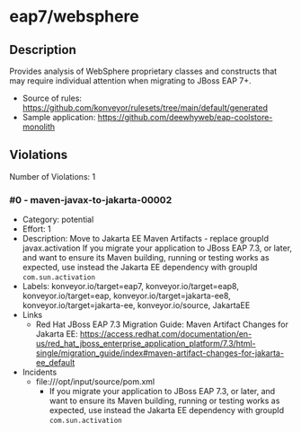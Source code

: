 # eap7/websphere
## Description
Provides analysis of WebSphere proprietary classes and constructs that may require individual attention when migrating to JBoss EAP 7+.
* Source of rules: https://github.com/konveyor/rulesets/tree/main/default/generated
* Sample application: https://github.com/deewhyweb/eap-coolstore-monolith
## Violations
Number of Violations: 1
### #0 - maven-javax-to-jakarta-00002
* Category: potential
* Effort: 1
* Description: Move to Jakarta EE Maven Artifacts - replace groupId javax.activation
If you migrate your application to JBoss EAP 7.3, or later, and want to ensure its Maven building, running or testing works as expected, use instead the Jakarta EE dependency with groupId `com.sun.activation`
* Labels: konveyor.io/target=eap7, konveyor.io/target=eap8, konveyor.io/target=eap, konveyor.io/target=jakarta-ee8, konveyor.io/target=jakarta-ee, konveyor.io/source, JakartaEE
* Links
  * Red Hat JBoss EAP 7.3 Migration Guide: Maven Artifact Changes for Jakarta EE: https://access.redhat.com/documentation/en-us/red_hat_jboss_enterprise_application_platform/7.3/html-single/migration_guide/index#maven-artifact-changes-for-jakarta-ee_default
* Incidents
  * file:///opt/input/source/pom.xml
      * If you migrate your application to JBoss EAP 7.3, or later, and want to ensure its Maven building, running or testing works as expected, use instead the Jakarta EE dependency with groupId `com.sun.activation`
